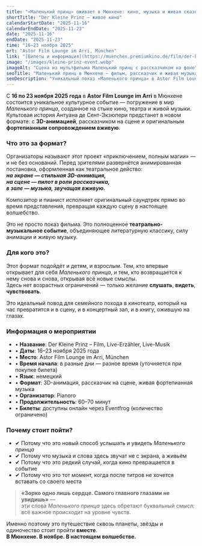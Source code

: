 ```yaml
---
title: "«Маленький принц» оживает в Мюнхене: кино, музыка и живая сказка"
shortTitle: "Der Kleine Prinz – живое кино"
calendarStartDate: "2025-11-16"
calendarEndDate: "2025-11-23"
date: "2025-11-16"
endDate: "2025-11-23"
time: "16–23 ноября 2025"
ort: "Astor Film Lounge im Arri, München"
link: "[Билеты и информация](https://muenchen.premiumkino.de/film/der-kleine-prinz)"
image: "/images/kleine-prinz-event.webp"
imageAlt: "Сцена из мультфильма Маленький принц с рассказчиком на фоне"
seoTitle: "Маленький принц в Мюнхене — фильм, рассказчик и живая музыка"
seoDescription: "Уникальный показ «Маленького принца» в Astor Film Lounge im Arri — с 3D-анимацией, рассказчиком на сцене и живой музыкой. Только с 16 по 23 ноября 2025."
---
```


С **16 по 23 ноября 2025 года** в **Astor Film Lounge im Arri** в Мюнхене состоится уникальное культурное событие — погружение в мир *Маленького принца*, созданное на стыке кино, театра и живой музыки. Культовая история Антуана де Сент-Экзюпери предстанет в новом формате: с **3D-анимацией**, рассказчиком на сцене и оригинальным **фортепианным сопровождением вживую**.

### Что это за формат?

Организаторы называют этот проект «приключением, полным магии» — и не без оснований. Перед зрителями развернётся анимированная постановка, оформленная как театральное действо:  
_**на экране — стильная 3D-анимация,**_  
_**на сцене — пилот в роли рассказчика,**_  
_**в зале — музыка, звучащая вживую.**_

Композитор и пианист исполняет оригинальный саундтрек прямо во время представления, превращая каждую сцену в настоящее волшебство.

Это не просто показ фильма. Это полноценное **театрально-музыкальное событие**, объединяющее литературную классику, силу анимации и живую музыку.

### Для кого это?

Этот формат подойдёт и детям, и взрослым. Тем, кто впервые открывает для себя *Маленького принца*, и тем, кто возвращается к нему снова и снова, открывая всё новые смыслы.  
Здесь нет возрастных ограничений — только желание **слушать**, **видеть**, **чувствовать**.

Это идеальный повод для семейного похода в кинотеатр, который на час превратится и в сцену, и в концертный зал, и в книгу, ожившую на глазах.

### Информация о мероприятии

- • **Название**: Der Kleine Prinz – Film, Live-Erzähler, Live-Musik  
- • **Даты**: 16–23 ноября 2025 года  
- • **Место**: Astor Film Lounge im Arri, München  
- • **Время начала**: в разные дни — разное время (уточняется при покупке билета)  
- • **Язык**: немецкий  
- • **Формат**: 3D-анимация, рассказчик на сцене, живая фортепианная музыка  
- • **Организатор**: Pianoro  
- • **Продолжительность**: 60–70 минут  
- • **Билеты**: доступны онлайн через Eventfrog (количество ограничено)

### Почему стоит пойти?

- ✔ Потому что это новый способ услышать и увидеть *Маленького принца*  
- ✔ Потому что музыка и слова здесь звучат не с экрана, а живьём  
- ✔ Потому что это редкий случай, когда кино превращается в событие  
- ✔ Потому что это тот момент, когда после титров не хочется вставать со своего места

> **«Зорко одно лишь сердце. Самого главного глазами не увидишь»** —  
эти слова *Маленького принца* здесь обретают буквальный смысл: всё важное происходит на уровне чувств.

Именно поэтому это путешествие сквозь планеты, звёзды и одиночество стоит пройти **вместе**.  
**В Мюнхене. В ноябре. В настоящем волшебстве.**
